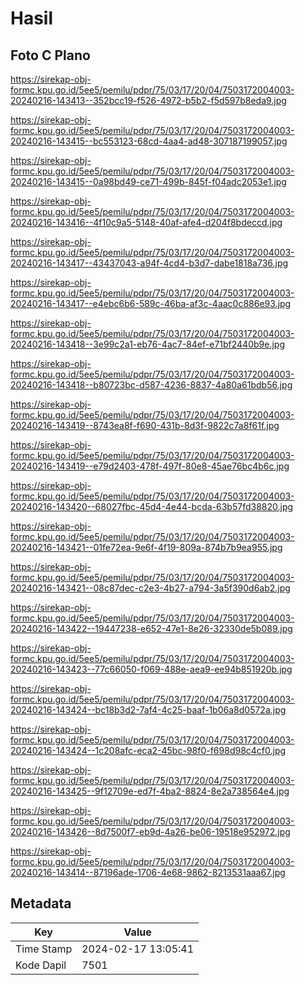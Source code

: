 # Hasil

## Foto C Plano

https://sirekap-obj-formc.kpu.go.id/5ee5/pemilu/pdpr/75/03/17/20/04/7503172004003-20240216-143413--352bcc19-f526-4972-b5b2-f5d597b8eda9.jpg

https://sirekap-obj-formc.kpu.go.id/5ee5/pemilu/pdpr/75/03/17/20/04/7503172004003-20240216-143415--bc553123-68cd-4aa4-ad48-307187199057.jpg

https://sirekap-obj-formc.kpu.go.id/5ee5/pemilu/pdpr/75/03/17/20/04/7503172004003-20240216-143415--0a98bd49-ce71-499b-845f-f04adc2053e1.jpg

https://sirekap-obj-formc.kpu.go.id/5ee5/pemilu/pdpr/75/03/17/20/04/7503172004003-20240216-143416--4f10c9a5-5148-40af-afe4-d204f8bdeccd.jpg

https://sirekap-obj-formc.kpu.go.id/5ee5/pemilu/pdpr/75/03/17/20/04/7503172004003-20240216-143417--43437043-a94f-4cd4-b3d7-dabe1818a736.jpg

https://sirekap-obj-formc.kpu.go.id/5ee5/pemilu/pdpr/75/03/17/20/04/7503172004003-20240216-143417--e4ebc6b6-589c-46ba-af3c-4aac0c886e93.jpg

https://sirekap-obj-formc.kpu.go.id/5ee5/pemilu/pdpr/75/03/17/20/04/7503172004003-20240216-143418--3e99c2a1-eb76-4ac7-84ef-e71bf2440b9e.jpg

https://sirekap-obj-formc.kpu.go.id/5ee5/pemilu/pdpr/75/03/17/20/04/7503172004003-20240216-143418--b80723bc-d587-4236-8837-4a80a61bdb56.jpg

https://sirekap-obj-formc.kpu.go.id/5ee5/pemilu/pdpr/75/03/17/20/04/7503172004003-20240216-143419--8743ea8f-f690-431b-8d3f-9822c7a8f61f.jpg

https://sirekap-obj-formc.kpu.go.id/5ee5/pemilu/pdpr/75/03/17/20/04/7503172004003-20240216-143419--e79d2403-478f-497f-80e8-45ae76bc4b6c.jpg

https://sirekap-obj-formc.kpu.go.id/5ee5/pemilu/pdpr/75/03/17/20/04/7503172004003-20240216-143420--68027fbc-45d4-4e44-bcda-63b57fd38820.jpg

https://sirekap-obj-formc.kpu.go.id/5ee5/pemilu/pdpr/75/03/17/20/04/7503172004003-20240216-143421--01fe72ea-9e6f-4f19-809a-874b7b9ea955.jpg

https://sirekap-obj-formc.kpu.go.id/5ee5/pemilu/pdpr/75/03/17/20/04/7503172004003-20240216-143421--08c87dec-c2e3-4b27-a794-3a5f390d6ab2.jpg

https://sirekap-obj-formc.kpu.go.id/5ee5/pemilu/pdpr/75/03/17/20/04/7503172004003-20240216-143422--19447238-e652-47e1-8e26-32330de5b089.jpg

https://sirekap-obj-formc.kpu.go.id/5ee5/pemilu/pdpr/75/03/17/20/04/7503172004003-20240216-143423--77c66050-f069-488e-aea9-ee94b851920b.jpg

https://sirekap-obj-formc.kpu.go.id/5ee5/pemilu/pdpr/75/03/17/20/04/7503172004003-20240216-143424--bc18b3d2-7af4-4c25-baaf-1b06a8d0572a.jpg

https://sirekap-obj-formc.kpu.go.id/5ee5/pemilu/pdpr/75/03/17/20/04/7503172004003-20240216-143424--1c208afc-eca2-45bc-98f0-f698d98c4cf0.jpg

https://sirekap-obj-formc.kpu.go.id/5ee5/pemilu/pdpr/75/03/17/20/04/7503172004003-20240216-143425--9f12709e-ed7f-4ba2-8824-8e2a738564e4.jpg

https://sirekap-obj-formc.kpu.go.id/5ee5/pemilu/pdpr/75/03/17/20/04/7503172004003-20240216-143426--8d7500f7-eb9d-4a26-be06-19518e952972.jpg

https://sirekap-obj-formc.kpu.go.id/5ee5/pemilu/pdpr/75/03/17/20/04/7503172004003-20240216-143414--87196ade-1706-4e68-9862-8213531aaa67.jpg


## Metadata

| Key        | Value               |
| ---------- | ------------------- |
| Time Stamp | 2024-02-17 13:05:41 |
| Kode Dapil | 7501                |



